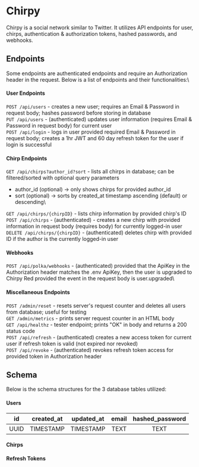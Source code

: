 # Chirpy

Chirpy is a social network similar to Twitter. It utilizes API endpoints for user, chirps, authentication & authorization tokens, hashed passwords, and webhooks. 

## Endpoints
Some endpoints are authenticated endpoints and require an Authorization header in the request. Below is a list of endpoints and their functionalities:\
#### User Endpoints
`POST /api/users` - creates a new user; requires an Email & Password in request body; hashes password before storing in database\
`PUT /api/users` - (authenticated) updates user information (requires Email & Password in request body) for current user\
`POST /api/login` - logs in user provided required Email & Password in request body; creates a 1hr JWT and 60 day refresh token for the user if login is successful
#### Chirp Endpoints
`GET /api/chirps?author_id?sort` - lists all chirps in database; can be filtered/sorted with optional query parameters
- author_id (optional) -> only shows chirps for provided author_id
- sort (optional) -> sorts by created_at timestamp ascending (default) or descending\
<!-- end of the list -->
`GET /api/chirps/{chirpID}` - lists chirp information by provided chirp's ID\
`POST /api/chirps` - (authenticated) - creates a new chirp with provided information in request body (requires body) for currently logged-in user\
`DELETE /api/chirps/{chirpID}` - (authenticated) deletes chirp with provided ID if the author is the currently logged-in user

#### Webhooks
`POST /api/polka/webhooks` - (authenticated) provided that the ApiKey in the Authorization header matches the .env ApiKey, then the user is upgraded to Chirpy Red provided the event in the request body is user.upgraded\

#### Miscellaneous Endpoints
`POST /admin/reset` - resets server's request counter and deletes all users from database; useful for testing\
`GET /admin/metrics` - prints server request counter in an HTML body\
`GET /api/healthz` - tester endpoint; prints "OK" in body and returns a 200 status code\
`POST /api/refresh` - (authenticated) creates a new access token for current user if refresh token is valid (not expired nor revoked)\
`POST /api/revoke` - (authenticated) revokes refresh token access for provided token in Authorization header

## Schema
Below is the schema structures for the 3 database tables utilized:
#### Users
id | created_at | updated_at | email | hashed_password
:-----: | :-----: | :-----: | :-----: | :-----: 
UUID | TIMESTAMP | TIMESTAMP | TEXT | TEXT

#### Chirps


#### Refresh Tokens